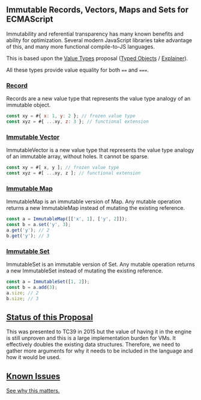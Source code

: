 Immutable Records, Vectors, Maps and Sets for ECMAScript
--------------------------------------------------------

Immutability and referential transparency has many known benefits and ability for optimization. Several modern JavaScript libraries take advantage of this, and many more functional compile-to-JS languages.

This is based upon the [Value Types](https://github.com/nikomatsakis/typed-objects-explainer/blob/master/valuetypes.md) proposal ([Typed Objects](https://github.com/dslomov-chromium/typed-objects-es7) / [Explainer](https://github.com/nikomatsakis/typed-objects-explainer)).

All these types provide value equality for both `==` and `===`.

### [Record](Record.md)

Records are a new value type that represents the value type analogy of an immutable object.

```javascript
const xy = #{ x: 1, y: 2 }; // frozen value type
const xyz = #{ ...xy, z: 3 }; // functional extension
```

### [Immutable Vector](ImmutableVector.md)

ImmutableVector is a new value type that represents the value type analogy of an immutable array, without holes. It cannot be sparse.

```javascript
const xy = #[ x, y ]; // frozen value type
const xyz = #[ ...xy, z ]; // functional extension
```

### [Immutable Map](ImmutableMap.md)

ImmutableMap is an immutable version of Map. Any mutable operation returns a new ImmutableMap instead of mutating the existing reference.

```javascript
const a = ImmutableMap([['x', 1], ['y', 2]]);
const b = a.set('y', 3);
a.get('y'); // 2
b.get('y'); // 3
```

### [Immutable Set](ImmutableSet.md)

ImmutableSet is an immutable version of Set. Any mutable operation returns a new ImmutableSet instead of mutating the existing reference.

```javascript
const a = ImmutableSet([1, 2]);
const b = a.add(3);
a.size; // 2
b.size; // 3
```

## [Status of this Proposal](https://github.com/tc39/ecma262)

This was presented to TC39 in 2015 but the value of having it in the engine is still unproven and this is a large implementation burden for VMs. It effectively doubles the existing data structures. Therefore, we need to gather more arguments for why it needs to be included in the language and how it would be used.

## [Known Issues](Issues.md)

[See why this matters.](Issues.md)
